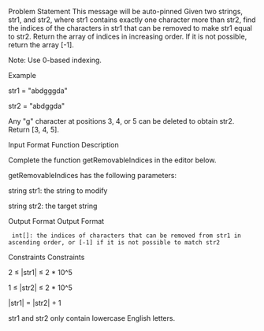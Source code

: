 Problem Statement
This message will be auto-pinned
Given two strings, str1, and str2, where str1 contains exactly one character more than str2, find the indices of the characters in str1 that can be removed to make str1 equal to str2. Return the array of indices in increasing order. If it is not possible, return the array [-1]. 

Note: Use 0-based indexing.

Example

str1 = "abdgggda"

str2 = "abdggda"

Any "g" character at positions 3, 4, or 5 can be deleted to obtain str2. Return [3, 4, 5].

Input Format
Function Description

Complete the function getRemovableIndices in the editor below.

getRemovableIndices has the following parameters:

string str1: the string to modify

string str2: the target string

Output Format
Output Format

     int[]: the indices of characters that can be removed from str1 in ascending order, or [-1] if it is not possible to match str2

Constraints
Constraints

2 ≤ |str1| ≤ 2 * 10^5

1 ≤ |str2| ≤ 2 * 10^5

|str1| = |str2| + 1 

str1 and str2 only contain lowercase English letters.
